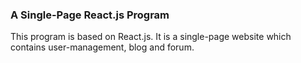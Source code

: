 ### A Single-Page React.js Program

This program is based on React.js. It is a single-page website which contains user-management, blog and forum.